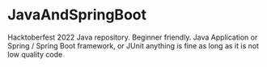 # JavaAndSpringBoot
Hacktoberfest 2022 Java repository. Beginner friendly. Java Application or Spring / Spring Boot framework, or JUnit anything is fine as long as it is not low quality code
